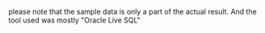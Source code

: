 please note that the sample data is only a part of the actual result.
And the tool used was mostly "Oracle Live SQL"

